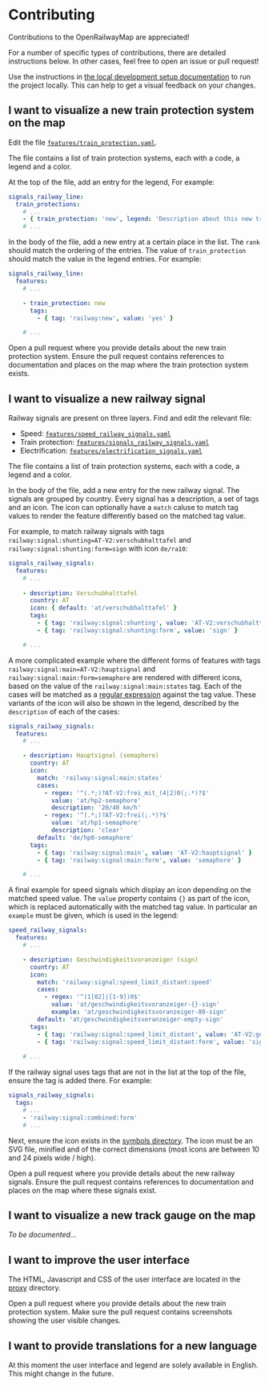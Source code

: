 # Contributing

Contributions to the OpenRailwayMap are appreciated!

For a number of specific types of contributions, there are detailed instructions below. In other cases, feel free to open an issue or pull request!

Use the instructions in [the local development setup documentation](SETUP.md) to run the project locally. This can help to get a visual feedback on your changes.

## I want to visualize a new train protection system on the map

Edit the file [`features/train_protection.yaml`](https://github.com/hiddewie/OpenRailwayMap-vector/edit/master/features/train_protection.yaml).

The file contains a list of train protection systems, each with a code, a legend and a color.

At the top of the file, add an entry for the legend, For example:
```yaml
signals_railway_line:
  train_protections:
    # ...
    - { train_protection: 'new', legend: 'Description about this new train protection system', color: '#abc123' }
    # ...
```

In the body of the file, add a new entry at a certain place in the list. The `rank` should match the ordering of the entries. The value of `train_protection` should match the value in the legend entries. For example:
```yaml
signals_railway_line:
  features:
    # ...

    - train_protection: new
      tags:
        - { tag: 'railway:new', value: 'yes' }

    # ...
```

Open a pull request where you provide details about the new train protection system. Ensure the pull request contains references to documentation and places on the map where the train protection system exists.

## I want to visualize a new railway signal

Railway signals are present on three layers. Find and edit the relevant file:
- Speed: [`features/speed_railway_signals.yaml`](https://github.com/hiddewie/OpenRailwayMap-vector/edit/master/features/speed_railway_signals.yaml)
- Train protection: [`features/signals_railway_signals.yaml`](https://github.com/hiddewie/OpenRailwayMap-vector/edit/master/features/signals_railway_signals.yaml)
- Electrification: [`features/electrification_signals.yaml`](https://github.com/hiddewie/OpenRailwayMap-vector/edit/master/features/electrification_signals.yaml)

The file contains a list of train protection systems, each with a code, a legend and a color.

In the body of the file, add a new entry for the new railway signal. The signals are grouped by country. Every signal has a description, a set of tags and an icon. The icon can optionally have a `match` caluse to match tag values to render the feature differently based on the matched tag value. 

For example, to match railway signals with tags `railway:signal:shunting=AT-V2:verschubhalttafel` and `railway:signal:shunting:form=sign` with icon `de/ra10`:
```yaml
signals_railway_signals:
  features:
    # ...
    
    - description: Verschubhalttafel
      country: AT
      icon: { default: 'at/verschubhalttafel' }
      tags:
        - { tag: 'railway:signal:shunting', value: 'AT-V2:verschubhalttafel' }
        - { tag: 'railway:signal:shunting:form', value: 'sign' }

    # ...
```

A more complicated example where the different forms of features with tags `railway:signal:main=AT-V2:hauptsignal` and `railway:signal:main:form=semaphore` are rendered with different icons, based on the value of the `railway:signal:main:states` tag. Each of the cases will be matched as a [regular expression](https://www.postgresql.org/docs/current/functions-matching.html#FUNCTIONS-POSIX-REGEXP) against the tag value. These variants of the icon will also be shown in the legend, described by the `description` of each of the cases: 
```yaml
signals_railway_signals:
  features:
    # ...

    - description: Hauptsignal (semaphore)
      country: AT
      icon:
        match: 'railway:signal:main:states'
        cases:
          - regex: '^(.*;)?AT-V2:frei_mit_(4|2)0(;.*)?$'
            value: 'at/hp2-semaphore'
            description: '20/40 km/h'
          - regex: '^(.*;)?AT-V2:frei(;.*)?$'
            value: 'at/hp1-semaphore'
            description: 'clear'
        default: 'de/hp0-semaphore'
      tags:
        - { tag: 'railway:signal:main', value: 'AT-V2:hauptsignal' }
        - { tag: 'railway:signal:main:form', value: 'semaphore' }

    # ...
```

A final example for speed signals which display an icon depending on the matched speed value. The `value` property contains `{}` as part of the icon, which is replaced automatically with the matched tag value. In particular an `example` must be given, which is used in the legend:

```yaml
speed_railway_signals:
  features:
    # ...

    - description: Geschwindigkeitsvoranzeiger (sign)
      country: AT
      icon:
        match: 'railway:signal:speed_limit_distant:speed'
        cases:
          - regex: '^(1[02]|[1-9])0$'
            value: 'at/geschwindigkeitsvoranzeiger-{}-sign'
            example: 'at/geschwindigkeitsvoranzeiger-80-sign'
        default: 'at/geschwindigkeitsvoranzeiger-empty-sign'
      tags:
        - { tag: 'railway:signal:speed_limit_distant', value: 'AT-V2:geschwindigkeitsvoranzeiger' }
        - { tag: 'railway:signal:speed_limit_distant:form', value: 'sign' }
    
    # ...
```

If the railway signal uses tags that are not in the list at the top of the file, ensure the tag is added there. For example:
```yaml
signals_railway_signals:
  tags:
    # ...
    - 'railway:signal:combined:form'
    # ...
```

Next, ensure the icon exists in the [symbols directory](https://github.com/hiddewie/OpenRailwayMap-vector/tree/master/symbols). The icon must be an SVG file, minified and of the correct dimensions (most icons are between 10 and 24 pixels wide / high).

Open a pull request where you provide details about the new railway signals. Ensure the pull request contains references to documentation and places on the map where these signals exist.

## I want to visualize a new track gauge on the map

*To be documented...*

## I want to improve the user interface

The HTML, Javascript and CSS of the user interface are located in the [proxy](https://github.com/hiddewie/OpenRailwayMap-vector/tree/master/proxy) directory.

Open a pull request where you provide details about the new train protection system. Make sure the pull request contains screenshots showing the user visible changes.

## I want to provide translations for a new language 

At this moment the user interface and legend are solely available in English. This might change in the future.
